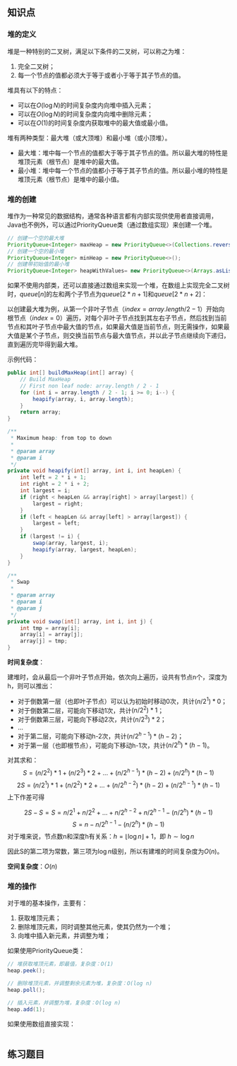 ## 知识点

### 堆的定义

堆是一种特别的二叉树，满足以下条件的二叉树，可以称之为堆：

1. 完全二叉树；
2. 每一个节点的值都必须大于等于或者小于等于其子节点的值。

堆具有以下的特点：
- 可以在$O(\log N)$的时间复杂度内向堆中插入元素；
- 可以在$O(\log N)$的时间复杂度内向堆中删除元素；
- 可以在$O(1)$的时间复杂度内获取堆中的最大值或最小值。

堆有两种类型：最大堆（或大顶堆）和最小堆（或小顶堆）。
- 最大堆：堆中每一个节点的值都大于等于其子节点的值。所以最大堆的特性是堆顶元素（根节点）是堆中的最大值。
- 最小堆：堆中每一个节点的值都小于等于其子节点的值。所以最小堆的特性是堆顶元素（根节点）是堆中的最小值。

### 堆的创建

堆作为一种常见的数据结构，通常各种语言都有内部实现供使用者直接调用，Java也不例外，可以通过PriorityQueue类（通过数组实现）来创建一个堆。

```java
// 创建一个空的最大堆
PriorityQueue<Integer> maxHeap = new PriorityQueue<>(Collections.reverseOrder());
// 创建一个空的最小堆
PriorityQueue<Integer> minHeap = new PriorityQueue<>();
// 创建带初始值的最小堆
PriorityQueue<Integer> heapWithValues= new PriorityQueue<>(Arrays.asList(3,1,2));
```

如果不使用内部类，还可以直接通过数组来实现一个堆，在数组上实现完全二叉树时，$queue[n]$的左和两个子节点为$queue[2*n+1]$和$queue[2*n+2]$：

以创建最大堆为例，从第一个非叶子节点（$index = array.length / 2 - 1$）开始向根节点（$index = 0$）遍历，对每个非叶子节点找到其左右子节点，然后找到当前节点和其叶子节点中最大值的节点，如果最大值是当前节点，则无需操作，如果最大值是某个子节点，则交换当前节点与最大值节点，并以此子节点继续向下递归，直到遍历完毕得到最大堆。

示例代码：

```java
public int[] buildMaxHeap(int[] array) {
    // Build MaxHeap
    // First non leaf node: array.length / 2 - 1
    for (int i = array.length / 2 - 1; i >= 0; i--) {
        heapify(array, i, array.length);
    }
    return array;
}

/**
 * Maximum heap: from top to down
 *
 * @param array
 * @param i
 */
private void heapify(int[] array, int i, int heapLen) {
    int left = 2 * i + 1;
    int right = 2 * i + 2;
    int largest = i;
    if (right < heapLen && array[right] > array[largest]) {
        largest = right;
    }
    if (left < heapLen && array[left] > array[largest]) {
        largest = left;
    }
    if (largest != i) {
        swap(array, largest, i);
        heapify(array, largest, heapLen);
    }
}

/**
 * Swap
 *
 * @param array
 * @param i
 * @param j
 */
private void swap(int[] array, int i, int j) {
    int tmp = array[i];
    array[i] = array[j];
    array[j] = tmp;
}
```

**时间复杂度**：

建堆时，会从最后一个非叶子节点开始，依次向上遍历，设共有节点n个，深度为h，则可以推出：
- 对于倒数第一层（也即叶子节点）可以认为初始时移动0次，共计$(n/2^1)*0$；
- 对于倒数第二层，可能向下移动1次，共计$(n/2^2)*1$；
- 对于倒数第三层，可能向下移动2次，共计$(n/2^3)*2$；
- ...
- 对于第二层，可能向下移动h-2次，共计$(n/2^{h-1} )*(h-2)$；
- 对于第一层（也即根节点），可能向下移动h-1次，共计$(n/2^{h} )*(h-1)$。

对其求和：
$$S=(n/2^2)*1+(n/2^3)*2+...+(n/2^{h-1} )*(h-2)+(n/2^{h} )*(h-1)$$
$$2S=(n/2^1)*1+(n/2^2)*2+...+(n/2^{h-2} )*(h-2)+(n/2^{h-1} )*(h-1)$$
上下作差可得

$$2S-S=S=n/2^1+n/2^2+...+n/2^{h-2}+n/2^{h-1}-(n/2^{h})*(h-1)$$
$$S=n-n/2^{h-1}-(n/2^{h})*(h-1)$$
对于堆来说，节点数n和深度h有关系：$h=\lfloor \log n \rfloor + 1$，即 $h \sim \log n$

因此S的第二项为常数，第三项为$\log n$级别，所以有建堆的时间复杂度为$O(n)$。

**空间复杂度**：$O(n)$

### 堆的操作

对于堆的基本操作，主要有：
1. 获取堆顶元素；
2. 删除堆顶元素，同时调整其他元素，使其仍然为一个堆；
3. 向堆中插入新元素，并调整为堆；

如果使用PriorityQueue类：

```java
// 堆获取堆顶元素，即最值，复杂度：O(1)
heap.peek();

// 删除堆顶元素，并调整剩余元素为堆，复杂度：O(log n)
heap.poll();

// 插入元素，并调整为堆，复杂度：O(log n)
heap.add(1);
```

如果使用数组直接实现：

```java

```

## 练习题目
